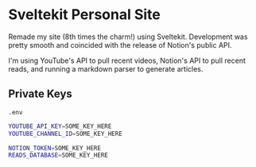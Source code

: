 # Sveltekit Personal Site

Remade my site (8th times the charm!) using Sveltekit.
Development was pretty smooth and coincided with the release of Notion's public API.

I'm using YouTube's API to pull recent videos, Notion's API to pull recent reads, and running a markdown parser to generate articles.

## Private Keys
`.env`
```sh
YOUTUBE_API_KEY=SOME_KEY_HERE
YOUTUBE_CHANNEL_ID=SOME_KEY_HERE

NOTION_TOKEN=SOME_KEY_HERE
READS_DATABASE=SOME_KEY_HERE
```